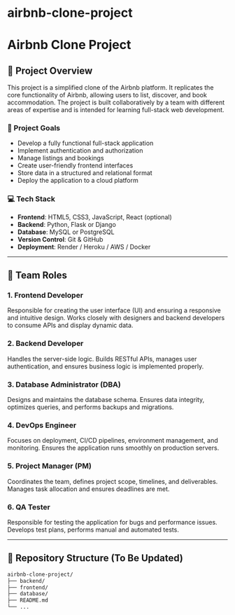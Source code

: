# airbnb-clone-project
# Airbnb Clone Project

## 📌 Project Overview

This project is a simplified clone of the Airbnb platform. It replicates the core functionality of Airbnb, allowing users to list, discover, and book accommodation. The project is built collaboratively by a team with different areas of expertise and is intended for learning full-stack web development.

### 🎯 Project Goals

- Develop a fully functional full-stack application
- Implement authentication and authorization
- Manage listings and bookings
- Create user-friendly frontend interfaces
- Store data in a structured and relational format
- Deploy the application to a cloud platform

### 💻 Tech Stack

- **Frontend**: HTML5, CSS3, JavaScript, React (optional)
- **Backend**: Python, Flask or Django
- **Database**: MySQL or PostgreSQL
- **Version Control**: Git & GitHub
- **Deployment**: Render / Heroku / AWS / Docker

---

## 👥 Team Roles

### 1. **Frontend Developer**
Responsible for creating the user interface (UI) and ensuring a responsive and intuitive design. Works closely with designers and backend developers to consume APIs and display dynamic data.

### 2. **Backend Developer**
Handles the server-side logic. Builds RESTful APIs, manages user authentication, and ensures business logic is implemented properly.

### 3. **Database Administrator (DBA)**
Designs and maintains the database schema. Ensures data integrity, optimizes queries, and performs backups and migrations.

### 4. **DevOps Engineer**
Focuses on deployment, CI/CD pipelines, environment management, and monitoring. Ensures the application runs smoothly on production servers.

### 5. **Project Manager (PM)**
Coordinates the team, defines project scope, timelines, and deliverables. Manages task allocation and ensures deadlines are met.

### 6. **QA Tester**
Responsible for testing the application for bugs and performance issues. Develops test plans, performs manual and automated tests.

---

## 📂 Repository Structure (To Be Updated)

```bash
airbnb-clone-project/
├── backend/
├── frontend/
├── database/
├── README.md
└── ...
